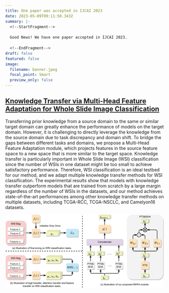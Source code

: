 ```yaml
---
title: One paper was accepted in IJCAI 2023
date: 2023-05-09T09:11:50.343Z
summary: |-
  <!--StartFragment-->

  Good News! We have one paper accepted in IJCAI 2023.

  <!--EndFragment-->
draft: false
featured: false
image:
  filename: banner.jpeg
  focal_point: Smart
  preview_only: false
---
```

## [Knowledge Transfer via Multi-Head Feature Adaptation for Whole Slide Image Classification](https://arxiv.org/pdf/2303.05780.pdf)

Transferring prior knowledge from a source domain to the same or similar target domain can greatly enhance the performance of models on the target domain. However, it is challenging to directly leverage the knowledge from the source domain due to task discrepancy and domain shift. To bridge the gaps between different tasks and domains, we propose a Multi-Head Feature Adaptation module, which projects features in the source feature space to a new space that is more similar to the target space. Knowledge transfer is particularly important in Whole Slide Image (WSI) classification since the number of WSIs in one dataset might be too small to achieve satisfactory performance. Therefore, WSI classification is an ideal testbed for our method, and we adapt multiple knowledge transfer methods for WSI classification. The experimental results show that models with knowledge transfer outperform models that are trained from scratch by a large margin regardless of the number of WSIs in the datasets, and our method achieves state-of-the-art performances among other knowledge transfer methods on multiple datasets, including TCGA-RCC, TCGA-NSCLC, and Camelyon16 datasets.

![](7.png)